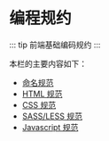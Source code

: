 # 编程规约

::: tip
前端基础编码规约
:::

本栏的主要内容如下：

- [命名规范](./name.md)
- [HTML 规范](./html.md)
- [CSS 规范](./css.md)
- [SASS/LESS 规范](./sass-less.md)
- [Javascript 规范](./javascript.md)
